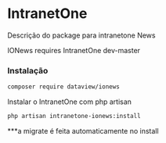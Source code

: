 
# IntranetOne
Descrição do package para intranetone News

IONews requires IntranetOne dev-master

### Instalação
```sh
composer require dataview/ionews
```

Instalar o IntranetOne com php artisan
```sh
php artisan intranetone-ionews:install
```
***a migrate é feita automaticamente no install
